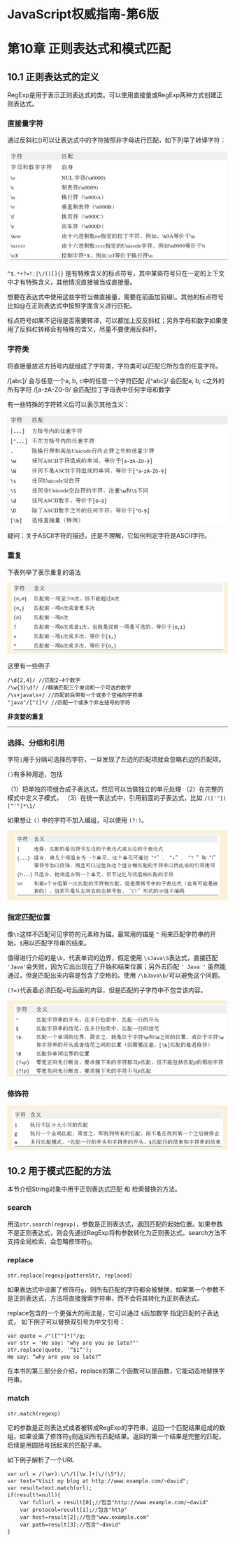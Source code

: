# JavaScript权威指南-第6版

# 第10章 正则表达式和模式匹配

## 10.1 正则表达式的定义

RegExp是用于表示正则表达式的类。可以使用直接量或RegExp两种方式创建正则表达式。

### 直接量字符

通过反斜杠(\)可以让表达式中的字符按照非字母进行匹配，如下列举了转译字符：

![regexp-parser](./regexp-parser.png)

`^$.*+?=!:|\/()[]{}` 是有特殊含义的标点符号，其中某些符号只在一定的上下文中才有特殊含义，其他情况直接被当成直接量。

想要在表达式中使用这些字符当做直接量，需要在前面加前缀\。其他的标点符号比如@在正则表达式中按照字面含义进行匹配。

标点符号如果不记得是否需要转译，可以都加上反反斜杠；另外字母和数字如果使用了反斜杠转移会有特殊的含义，尽量不要使用反斜杆。

### 字符类

将直接量放进方括号内就组成了字符类，字符类可以匹配它所包含的任意字符。

/[abc]/ 会与任意一个a, b, c中的任意一个字符匹配
/[^abc]/ 会匹配a, b, c之外的所有字符
/[a-zA-Z0-9/ 会匹配拉丁字母表中任何字母和数字

有一些特殊的字符转义后可以表示其他含义：

![regexp-char-mode](./regexp-char-mode.png)

疑问：关于ASCII字符的描述，还是不理解，它如何判定字符是ASCII字符。

### 重复

下表列举了表示重复的语法

![regexp-repeat-mode](./regexp-repeat-mode.png)

这里有一些例子

```
/\d{2,4}/ //匹配2~4个数字
/\w{3}\d?/ //精确匹配三个单词和一个可选的数字
/\s+java\s+/ //匹配前后带有一个或多个空格的字符串
"java"/[^(]*/ //匹配一个或多个非左括号的字符
```

**非贪婪的重复**

<hr>

### 选择、分组和引用

字符`|`用于分隔可选择的字符，一旦发现了左边的匹配项就会忽略右边的匹配项。

`()`有多种用途，包括

（1）把单独的项组合成子表达式，然后可以当做独立的单元处理
（2）在完整的模式中定义子模式，
（3）在统一表达式中，引用前面的子表达式，比如 `/(['"])[^'"]*\1/`

如果想让 `()` 中的字符不加入编组，可以使用 `(?:)`。

![select-group-ref](./select-group-ref.png)


### 指定匹配位置


像`\t`这样不匹配可见字符的元素称为锚。最常用的锚是 `^` 用来匹配字符串的开始，`$`用以匹配字符串的结束。

值得进行介绍的是`\b`，代表单词的边界，假定使用 `\sJava\S`表达式，直接匹配 `'Java'`会失败，因为它出出现在了开始和结束位置；另外去匹配 `' Java '` 虽然能通过，但是匹配出来内容是包含了空格的。使用 `/\bJava\b/`可以避免这个问题。

`(?=)`代表着必须匹配`=`号后面的内容，但是匹配的子字符中不包含该内容。

![regexp-match-location](./regexp-match-location.png)

### 修饰符

![regexp-modifier](./regexp-modifier.png)


## 10.2 用于模式匹配的方法

本节介绍String对象中用于正则表达式匹配 和 检索替换的方法。

### search

用法`str.search(regexp)`，参数是正则表达式，返回匹配的起始位置。如果参数不是正则表达式，则会先通过RegExp将构参数转化为正则表达式。search方法不支持全局检索，会忽略修饰符`g`。

### replace

`str.replace(regexp|patternStr, replaced)` 

如果表达式中设置了修饰符`g`，则所有匹配的字符都会被替换，如果第一个参数不是正则表达式，方法将直接搜索字符串，而不会将其转化为正则表达式。


replace包含的一个更强大的用法是，它可以通过 `$`后加数字 指定匹配的子表达式， 如下例子可以替换双引号为中文引号：

```
var quote = /"([^"]*)"/g;
var str = 'He say: "why are you so late?"'
str.replace(quote, '“$1“');
He say: “why are you so late?“
```

在本书的第三部分会介绍，replace的第二个函数可以是函数，它能动态地替换字符串。

### match

`str.match(regexp)`

它的参数是正则表达式或者被转成RegExp的字符串，返回一个匹配结果组成的数组，如果设置了修饰符`g`则返回所有匹配结果。返回的第一个结果是完整的匹配，后续是用圆括号括起来的匹配子串。


如下例子解析了一个URL

```
var url = /(\w+):\/\/([\w.]+)\/(\S*)/;
var text="Visit my blog at http://www.example.com/~david";
var result=text.match(url);
if(result!=null){
	var fullurl = result[0];//包含"http://www.example.com/~david"
	var protocol=result[1];//包含"http"
	var host=result[2];//包含"www.example.com"
	var path=result[3];//包含"~david"
}
```





























